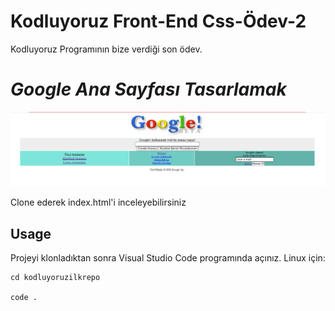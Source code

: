 # Kodluyoruz Front-End Css-Ödev-2
Kodluyoruz Programının bize verdiği son ödev.
# *Google Ana Sayfası Tasarlamak* 
![](resim/google.png)




Clone ederek index.html'i inceleyebilirsiniz



## Usage


Projeyi klonladıktan sonra Visual Studio Code programında açınız.
Linux için:



```
cd kodluyoruzilkrepo

code . 

```
